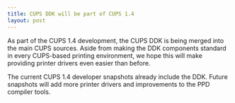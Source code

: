 ```yaml
---
title: CUPS DDK will be part of CUPS 1.4
layout: post
---
```


As part of the CUPS 1.4 development, the CUPS DDK is being merged into the main CUPS sources. Aside from making the DDK components standard in every CUPS-based printing environment, we hope this will make providing printer drivers even easier than before.

The current CUPS 1.4 developer snapshots already include the DDK. Future snapshots will add more printer drivers and improvements to the PPD compiler tools.
